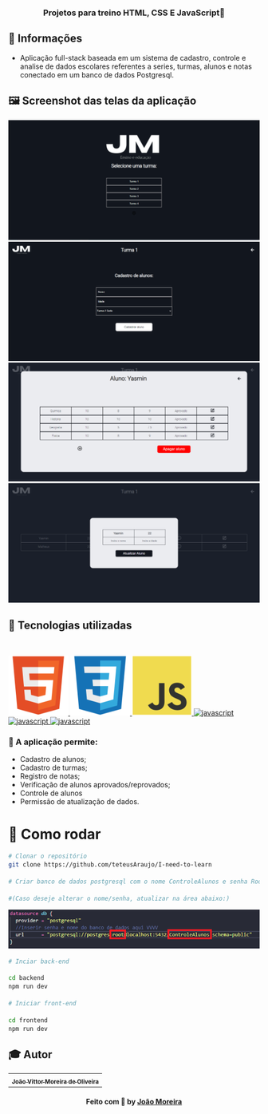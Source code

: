 <h3 align="center">
  Projetos para treino HTML, CSS E JavaScript📝
</h3>

## 🔖 Informações

- Aplicação full-stack baseada em um sistema de cadastro, controle e analise de dados escolares referentes a series, turmas, alunos e notas conectado em um banco de dados Postgresql.

## 🖼 Screenshot das telas da aplicação

<img src="/medias/turmas.PNG" alt="">

<img src="/medias/addAluno.PNG" alt="">

<img src="/medias/alunos.PNG" alt="">

<img src="/medias/EditarAluno.PNG" alt="">
<br/>


## 🚀 Tecnologias utilizadas 

<br/>
<p align="left">
  <a href="https://developer.mozilla.org/pt-BR/docs/Web/HTML" target="_blank">
    <img
      src="https://raw.githubusercontent.com/devicons/devicon/master/icons/html5/html5-original.svg"
      alt="HTML5"
      width="120"
      height="120"
    />
  </a>

  <a href="https://developer.mozilla.org/pt-BR/docs/Web/CSS" target="_blank">
    <img
      src="https://raw.githubusercontent.com/devicons/devicon/master/icons/css3/css3-original.svg"
      alt="Css3"
      width="120"
      height="120"
    />
  </a>
  
  <a href="https://nextjs.org/docs" target="_blank">
    <img
      src="https://raw.githubusercontent.com/devicons/devicon/master/icons/javascript/javascript-original.svg"
      alt="javascript"
      width="120"
      height="120"
    />
  </a>

  <a href="https://nodejs.org/en/docs" target="_blank">
    <img
      src="https://w7.pngwing.com/pngs/87/586/png-transparent-next-js-hd-logo.png"
      alt="javascript"
      width="120"
      height="120"
    />
  </a>
  <a href="https://developer.mozilla.org/en-US/docs/Web/JavaScript" target="_blank">
    <img
      src="https://seeklogo.com/images/N/nodejs-logo-FBE122E377-seeklogo.com.png"
      alt="javascript"
      width="120"
      height="120"
    />
  </a>
  <a href="https://www.digitalocean.com/community/tutorials/how-to-build-a-rest-api-with-prisma-and-postgresql" target="_blank">
    <img
      src="https://upload.wikimedia.org/wikipedia/commons/thumb/2/29/Postgresql_elephant.svg/540px-Postgresql_elephant.svg.png"
      alt="javascript"
      width="120"
      height="120"
    />
  </a>



</p>


### :memo: A aplicação permite:

*   Cadastro de alunos;
*   Cadastro de turmas;
*   Registro de notas;
*   Verificação de alunos aprovados/reprovados;
*   Controle de alunos
*   Permissão de atualização de dados.

# 👷 Como rodar

```bash
# Clonar o repositório
git clone https://github.com/teteusAraujo/I-need-to-learn

# Criar banco de dados postgresql com o nome ControleAlunos e senha Root. 

#(Caso deseje alterar o nome/senha, atualizar na área abaixo:)
```
<img src="/medias/bancoDeDadis.png" alt="Imagem da tela de calculo de IMC com um desenho obeso">

```bash
# Inciar back-end

cd backend
npm run dev

# Iniciar front-end

cd frontend
npm run dev
```


## :mortar_board: Autor

<table align="center">
    <tr>
        <td align="center">
            <a href="https://github.com/JoaoVMoreira">
                <sub><b>João Vittor Moreira de Oliveira</b></sub>
            </a>
        </td>    
    </tr>
</table>
<h4 align="center">
   Feito com 💜 by  <a href="https://www.linkedin.com/in/jvittormoreira/" target="_blank"> João Moreira </a>
</h4>
